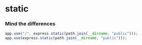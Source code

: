 # static

### Mind the differences

```javascript
app.use("/", express.static(path.join(__dirname, "public")));
app.use(express.static(path.join(__dirname, "public")));
```
